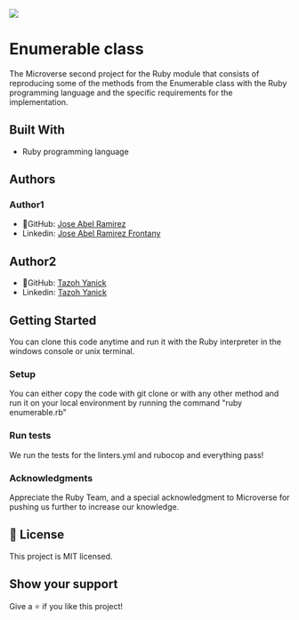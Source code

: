 ![](https://img.shields.io/badge/Microverse-blueviolet)


# Enumerable class

The Microverse second project for the Ruby module that consists of reproducing some of the methods from the Enumerable class with the Ruby programming language and the specific requirements for the implementation.

## Built With
- Ruby programming language


## Authors
### Author1
- 👤GitHub: [Jose Abel Ramirez](https://github.com/jose-Abel)
- Linkedin: [Jose Abel Ramirez Frontany](https://www.linkedin.com/in/jose-abel-ramirez-frontany-7674a842/)

## Author2
- 👤GitHub: [Tazoh Yanick](https://github.com/t-yanick)
- Linkedin: [Tazoh Yanick](https://linkedin.com/in/tazoh-yanick-5a978764)


## Getting Started
You can clone this code anytime and run it with the Ruby interpreter in the windows console or unix terminal.


### Setup
You can either copy the code with git clone or with any other method and run it on your local environment by running the command "ruby enumerable.rb"


### Run tests
We run the tests for the linters.yml and rubocop and everything pass!


### Acknowledgments
Appreciate the Ruby Team, and a special acknowledgment to Microverse for pushing us further to increase our knowledge.


## 📝 License
This project is MIT licensed.


## Show your support
Give a ⭐️ if you like this project!
